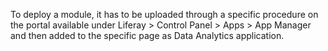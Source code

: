 To deploy a module, it has to be uploaded through a specific procedure on the portal available under Liferay > Control Panel > Apps > App Manager and then added to the specific page as Data Analytics application.
